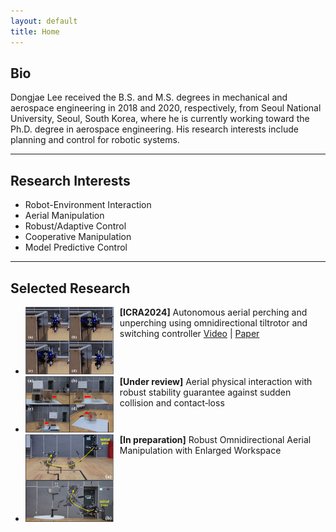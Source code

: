 ```yaml
---
layout: default
title: Home
---
```


## Bio
Dongjae Lee received the B.S. and M.S. degrees in mechanical and aerospace engineering in 2018 and 2020, respectively, from Seoul National University, Seoul, South Korea, where he is currently working toward the Ph.D. degree in aerospace engineering. His research interests include planning and control for robotic systems.

---
## Research Interests
- Robot-Environment Interaction
- Aerial Manipulation
- Robust/Adaptive Control
- Cooperative Manipulation
- Model Predictive Control

---
## Selected Research
<ul>
    <li>
        <div style="overflow: hidden; max-width: 700px; display: flex;">
            <div style="float: left; width: 30%; margin-right: 10px;">
                <img src="/img/icra2024.png" alt="selected_1" style="max-width: 100%; height: auto;">
            </div>
            <div style="width: 70%;">
                <b>[ICRA2024]</b> Autonomous aerial perching and unperching using omnidirectional tiltrotor and switching controller 
                <a href="https://www.youtube.com/watch?v=rZFHxuegoT8">Video</a> |
                <a href="/files/ICRA2024.pdf">Paper</a>
            </div>
        </div>
    </li>
    <li>
        <div style="overflow: hidden; max-width: 700px; display: flex;">
            <div style="float: left; width: 30%; margin-right: 10px;">
                <img src="/img/tro_hybrid_sub.png" alt="selected_3" style="max-width: 100%; height: auto;">
            </div>
            <div style="width: 70%;">
                <b>[Under review]</b> Aerial physical interaction with robust stability guarantee against sudden collision and contact‑loss
            </div>
        </div>
    </li>
    <li>
        <div style="overflow: hidden; max-width: 700px; display: flex;">
            <div style="float: left; width: 30%; margin-right: 10px;">
                <img src="/img/tro_omni_sub.png" alt="selected_4" style="max-width: 100%; height: auto;">
            </div>
            <div style="width: 70%;">
                <b>[In preparation]</b> Robust Omnidirectional Aerial Manipulation with Enlarged Workspace
            </div>
        </div>
    </li>
</ul>